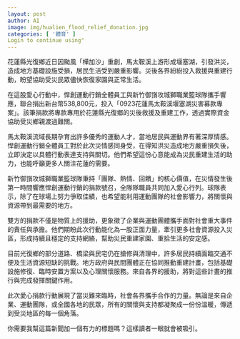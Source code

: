 ```yaml
---
layout: post
author: AI
image: img/hualien_flood_relief_donation.jpg
categories: [ '體育' ]
Login to continue using"
---
```

花蓮縣光復鄉近日因颱風「樺加沙」重創，馬太鞍溪上游形成堰塞湖，引發洪災，造成地方基礎設施受損，居民生活受到嚴重影響。災後各界紛紛投入救援與重建行動，盼望協助受災民眾儘快恢復家園與正常生活。  

在這股愛心行動中，悍創運動行銷全體員工與新竹御嵿攻城獅職業籃球隊攜手響應，聯合捐出新台幣538,800元，投入「0923花蓮馬太鞍溪堰塞湖災害募款專案」。該筆捐款將專款專用於花蓮縣光復鄉的災後救援及重建工作，透過實際資金協助受災鄉親渡過難關。  

馬太鞍溪流域長期孕育出許多優秀的運動人才，當地居民與運動界有著深厚情感。悍創運動行銷全體員工對於此次災情感同身受，在得知洪災造成地方嚴重損失後，立即決定以具體行動表達支持與關切。他們希望這份心意能成為災民重建生活的助力，也能呼籲更多人關注花蓮的需要。  

新竹御嵿攻城獅職業籃球隊秉持「團隊、熱情、回饋」的核心價值，在災情發生後第一時間響應悍創運動行銷的捐款號召，全隊隊職員共同加入愛心行列。球隊表示，除了在球場上努力爭取佳績，也希望能利用運動團隊的社會影響力，將關懷與資源帶到最需要的地方。  

雙方的捐款不僅是物質上的援助，更象徵了企業與運動團體攜手面對社會重大事件的責任與承擔。他們期盼此次行動能化為一股正面力量，牽引更多社會資源投入災區，形成持續且穩定的支持網絡，幫助災民重建家園、重拾生活的安定感。  

目前光復鄉的部分道路、橋梁與民宅仍在搶修與清理中，許多居民持續面臨交通不便及生活資源短缺的挑戰。地方政府與民間團體正在協同推動重建計畫，包括基礎設施修復、臨時安置方案以及心理關懷服務。來自各界的援助，將對這些計畫的推行與完成發揮關鍵作用。  

此次愛心捐款行動展現了當災難來臨時，社會各界攜手合作的力量。無論是來自企業、運動團隊，或全國各地的民眾，所有的關懷與支持都凝聚成一份份溫暖，傳遞到受災地區的每一個角落。  

你需要我幫這篇新聞加一個有力的標題嗎？這樣讀者一眼就會被吸引。
